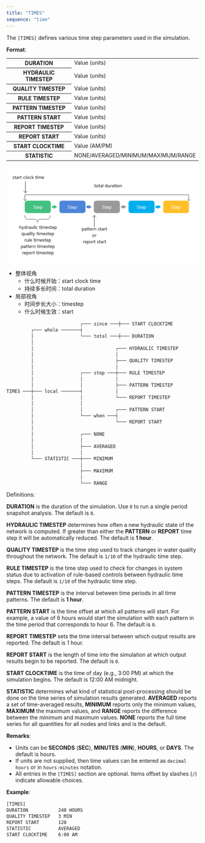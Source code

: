 ```yaml
---
title: "TIMES"
sequence: "time"
---
```


The `[TIMES]` defines various time step parameters used in the simulation.

**Format**:

<table>
<tbody>
<tr>
  <th class="w3-center">DURATION</th>
  <td>Value (units)</td>
</tr>
<tr>
  <th>HYDRAULIC TIMESTEP</th>
  <td>Value (units)</td>
</tr>
<tr>
  <th>QUALITY TIMESTEP</th>
  <td>Value (units)</td>
</tr>
<tr>
  <th>RULE TIMESTEP</th>
  <td>Value (units)</td>
</tr>
<tr>
  <th>PATTERN TIMESTEP</th>
  <td>Value (units)</td>
</tr>
<tr>
  <th>PATTERN START</th>
  <td>Value (units)</td>
</tr>
<tr>
  <th>REPORT TIMESTEP</th>
  <td>Value (units)</td>
</tr>
<tr>
  <th>REPORT START</th>
  <td>Value (units)</td>
</tr>
<tr>
  <th>START CLOCKTIME</th>
  <td>Value (AM/PM)</td>
</tr>
<tr>
  <th>STATISTIC</th>
  <td>NONE/AVERAGED/MINIMUM/MAXIMUM/RANGE</td>
</tr>
</tbody>
</table>

![](/assets/images/epanet/inp/option-time-start-duration-timestep.png)

- 整体视角
  - 什么时候开始：start clock time
  - 持续多长时间：total duration
- 局部视角
  - 时间步长大小：timestep
  - 什么时候生效：start

```text
                           ┌─── since ───┼─── START CLOCKTIME
         ┌─── whole ───────┤
         │                 └─── total ───┼─── DURATION
         │
         │                              ┌─── HYDRAULIC TIMESTEP
         │                              │
         │                              ├─── QUALITY TIMESTEP
         │                              │
         │                 ┌─── step ───┼─── RULE TIMESTEP
         │                 │            │
         │                 │            ├─── PATTERN TIMESTEP
TIMES ───┼─── local ───────┤            │
         │                 │            └─── REPORT TIMESTEP
         │                 │
         │                 │            ┌─── PATTERN START
         │                 └─── when ───┤
         │                              └─── REPORT START
         │
         │                 ┌─── NONE
         │                 │
         │                 ├─── AVERAGED
         │                 │
         └─── STATISTIC ───┼─── MINIMUM
                           │
                           ├─── MAXIMUM
                           │
                           └─── RANGE
```

Definitions:

**DURATION** is the duration of the simulation. Use `0` to run a single period snapshot analysis. The default is `0`.

**HYDRAULIC TIMESTEP** determines how often a new hydraulic state of the network is computed.
If greater than either the **PATTERN** or **REPORT** time step it will be automatically reduced.
The default is **1 hour**.

**QUALITY TIMESTEP** is the time step used to track changes in water quality throughout the network.
The default is `1/10` of the hydraulic time step.

**RULE TIMESTEP** is the time step used to check for changes in system status due to activation of rule-based controls
between hydraulic time steps.
The default is `1/10` of the hydraulic time step.

**PATTERN TIMESTEP** is the interval between time periods in all time patterns. The default is **1 hour**.

**PATTERN START** is the time offset at which all patterns will start.
For example, a value of 6 hours would start the simulation with each pattern in the time period
that corresponds to hour 6.
The default is `0`.

**REPORT TIMESTEP** sets the time interval between which output results are reported. The default is 1 hour.

**REPORT START** is the length of time into the simulation at which output results begin to be reported.
The default is `0`.

**START CLOCKTIME** is the time of day (e.g., 3:00 PM) at which the simulation begins.
The default is 12:00 AM midnight.

**STATISTIC** determines what kind of statistical post-processing should be done
on the time series of simulation results generated.
**AVERAGED** reports a set of time-averaged results,
**MINIMUM** reports only the minimum values,
**MAXIMUM** the maximum values,
and **RANGE** reports the difference between the minimum and maximum values.
**NONE** reports the full time series for all quantities for all nodes and links and is the default.

**Remarks**:

- Units can be **SECONDS** (**SEC**), **MINUTES** (**MIN**), **HOURS**, or **DAYS**. The default is hours.
- If units are not supplied, then time values can be entered as `decimal hours` or in `hours:minutes` notation.
- All entries in the `[TIMES]` section are optional. Items offset by slashes (`/`) indicate allowable choices.

**Example**:

```text
[TIMES]
DURATION           240 HOURS
QUALITY TIMESTEP   3 MIN
REPORT START       120
STATISTIC          AVERAGED
START CLOCKTIME    6:00 AM
```

